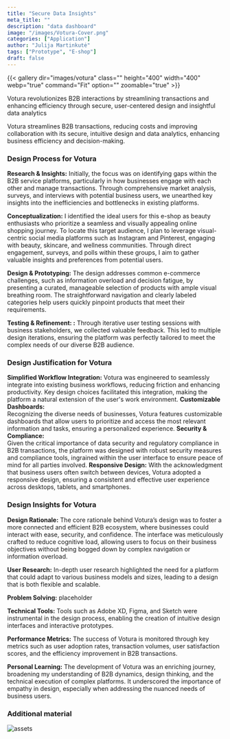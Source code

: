 ```yaml
---
title: "Secure Data Insights"
meta_title: ""
description: "data dashboard"
image: "/images/Votura-Cover.png"
categories: ["Application"]
author: "Julija Martinkutė"
tags: ["Prototype", "E-shop"]
draft: false
---
```


{{< gallery dir="images/votura" class="" height="400" width="400" webp="true" command="Fit" option="" zoomable="true" >}}

Votura revolutionizes B2B interactions by streamlining transactions and enhancing efficiency through secure, user-centered design and insightful data analytics

Votura streamlines B2B transactions, reducing costs and improving collaboration with its secure, intuitive design and data analytics, enhancing business efficiency and decision-making.

### Design Process for Votura

**Research & Insights:** 
Initially, the focus was on identifying gaps within the B2B service platforms, particularly in how businesses engage with each other and manage transactions. Through comprehensive market analysis, surveys, and interviews with potential business users, we unearthed key insights into the inefficiencies and bottlenecks in existing platforms.

**Conceptualization:** 
I identified the ideal users for this e-shop as beauty enthusiasts who prioritize a seamless and visually appealing online shopping journey. To locate this target audience, I plan to leverage visual-centric social media platforms such as Instagram and Pinterest, engaging with beauty, skincare, and wellness communities. Through direct engagement, surveys, and polls within these groups, I aim to gather valuable insights and preferences from potential users.

**Design & Prototyping:** 
The design addresses common e-commerce challenges, such as information overload and decision fatigue, by presenting a curated, manageable selection of products with ample visual breathing room. The straightforward navigation and clearly labeled categories help users quickly pinpoint products that meet their requirements.

**Testing & Refinement: :** 
Through iterative user testing sessions with business stakeholders, we collected valuable feedback. This led to multiple design iterations, ensuring the platform was perfectly tailored to meet the complex needs of our diverse B2B audience.

 ### Design Justification for Votura

**Simplified Workflow Integration:** 
Votura was engineered to seamlessly integrate into existing business workflows, reducing friction and enhancing productivity. Key design choices facilitated this integration, making the platform a natural extension of the user's work environment.
**Customizable Dashboards:**   
Recognizing the diverse needs of businesses, Votura features customizable dashboards that allow users to prioritize and access the most relevant information and tasks, ensuring a personalized experience.
**Security & Compliance:**  
Given the critical importance of data security and regulatory compliance in B2B transactions, the platform was designed with robust security measures and compliance tools, ingrained within the user interface to ensure peace of mind for all parties involved.
**Responsive Design:** 
With the acknowledgment that business users often switch between devices, Votura adopted a responsive design, ensuring a consistent and effective user experience across desktops, tablets, and smartphones.

### Design Insights for Votura

**Design Rationale:**
 The core rationale behind Votura’s design was to foster a more connected and efficient B2B ecosystem, where businesses could interact with ease, security, and confidence. The interface was meticulously crafted to reduce cognitive load, allowing users to focus on their business objectives without being bogged down by complex navigation or information overload.

**User Research:** 
In-depth user research highlighted the need for a platform that could adapt to various business models and sizes, leading to a design that is both flexible and scalable.

**Problem Solving:**
 placeholder

**Technical Tools:**
 Tools such as Adobe XD, Figma, and Sketch were instrumental in the design process, enabling the creation of intuitive design interfaces and interactive prototypes.

**Performance Metrics:**
 The success of Votura is monitored through key metrics such as user adoption rates, transaction volumes, user satisfaction scores, and the efficiency improvement in B2B transactions.

**Personal Learning:**
 The development of Votura was an enriching journey, broadening my understanding of B2B dynamics, design thinking, and the technical execution of complex platforms. It underscored the importance of empathy in design, especially when addressing the nuanced needs of business users.


### Additional material 

<!-- ![Persona](/images/Votura-Asset.png) -->
 
<img src="/images/votura-asset.png" alt="assets"/>
